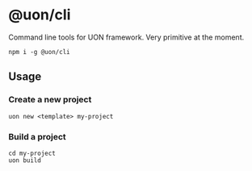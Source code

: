 # @uon/cli
Command line tools for UON framework. Very primitive at the moment.

```shell
npm i -g @uon/cli
```


## Usage

### Create a new project
```shell
uon new <template> my-project
```


### Build a project 
```shell
cd my-project
uon build 
```




